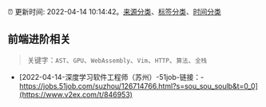 :alarm_clock: 更新时间: 2022-04-14 10:14:42。[来源分类](../README.md)、[标签分类](../TAGS.md)、[时间分类](../TIMELINE.md)

## 前端进阶相关


> 关键字：`AST`、`GPU`、`WebAssembly`、`Vim`、`HTTP`、`算法`、`全栈`



- [2022-04-14-深度学习软件工程师（苏州）-51job-链接：-https://jobs.51job.com/suzhou/126714766.html?s=sou_sou_soulb&t=0_0](https://www.v2ex.com/t/846953) 